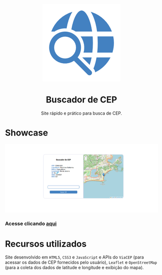 <div align="center">
 <img src="assets/icon/icon.png">
 <h1>Buscador de CEP</h1>
</div>
<p align="center">Site rápido e prático para busca de CEP.</p>

<h1>Showcase</h1>
<img src="assets/screenshot/Screenshot_1.png">

### Acesse clicando [aqui](https://lonelyalphaz.github.io/buscador-CEP/)

<h1>Recursos utilizados</h1>

Site desenvolvido em ```HTML5```, ```CSS3``` e ```JavaScript``` e APIs do ```ViaCEP``` (para acessar os dados de CEP fornecidos pelo usuário), ```Leaflet``` e ```OpenStreetMap``` (para a coleta dos dados de latitude e longitude e exibição do mapa).
